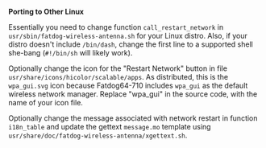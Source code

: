 **Porting to Other Linux**

Essentially you need to change function `call_restart_network` in
`usr/sbin/fatdog-wireless-antenna.sh` for your Linux distro. Also, if your
distro doesn't include `/bin/dash`, change the first line to a supported shell
she-bang (`#!/bin/sh` will likely work).

Optionally change the icon for the "Restart Network" button in file
`usr/share/icons/hicolor/scalable/apps`. As distributed, this is the
`wpa_gui.svg` icon because Fatdog64-710 includes `wpa_gui` as the default
wireless network manager. Replace "wpa\_gui" in the source code, with the name
of your icon file.

Optionally change the message associated with network restart in function
`i18n_table` and update the gettext `message.mo` template using
`usr/share/doc/fatdog-wireless-antenna/xgettext.sh`.

